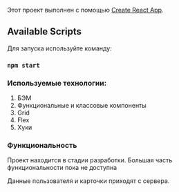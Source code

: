 Этот проект выполнен с помощью [Create React App](https://github.com/facebook/create-react-app).

## Available Scripts

Для запуска используйте команду:

### `npm start`

### Используемые технологии:

1. БЭМ
2. Функциональные и классовые компоненты
3. Grid
4. Flex
5. Хуки

### Функциональность

Проект находится в стадии разработки. Большая часть функциональности пока не доступна

Данные пользователя и карточки приходят с сервера.